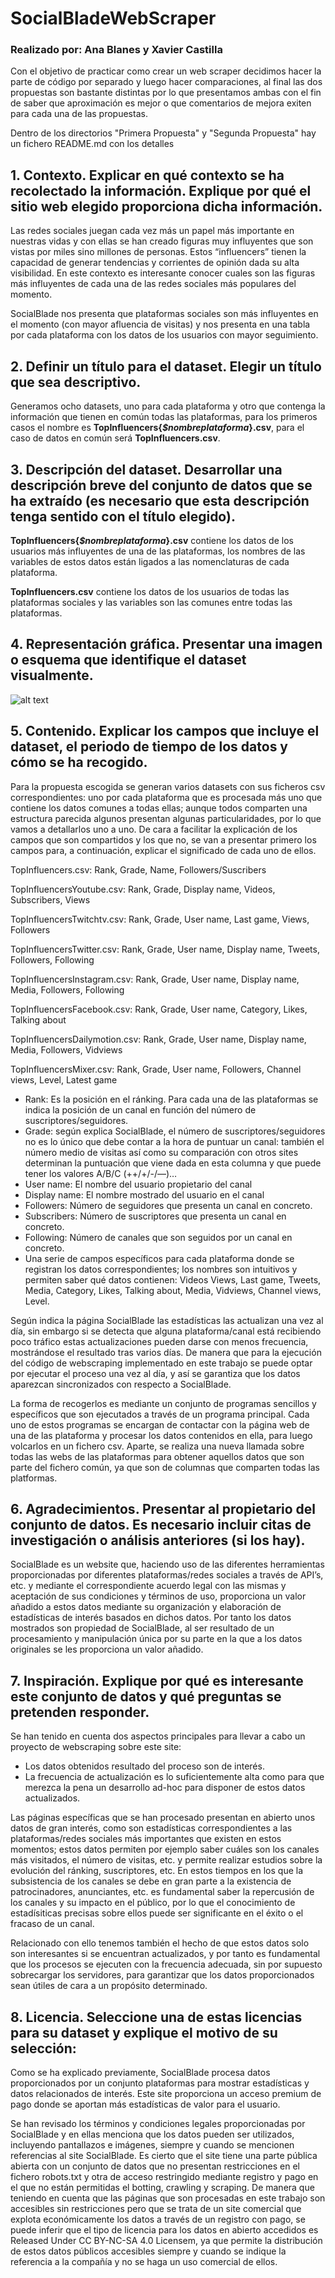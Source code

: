 # SocialBladeWebScraper

### Realizado por: Ana Blanes y Xavier Castilla

Con el objetivo de practicar como crear un web scraper decidimos hacer la parte de código por separado y luego hacer comparaciones, al final las dos propuestas son bastante distintas por lo que presentamos ambas con el fin de saber que aproximación es mejor o que comentarios de mejora exiten para cada una de las propuestas.

Dentro de los directorios "Primera Propuesta" y "Segunda Propuesta" hay un fichero README.md con los detalles



## 1. Contexto. Explicar en qué contexto se ha recolectado la información. Explique por qué el sitio web elegido proporciona dicha información.

Las redes sociales juegan cada vez más un papel más importante en nuestras vidas y con ellas se han creado figuras muy influyentes que son vistas por miles sino millones de personas. Estos “influencers” tienen la capacidad de generar tendencias y corrientes de opinión dada su alta visibilidad. En este contexto es interesante conocer cuales son las figuras más influyentes de cada una de las redes sociales más populares del momento.

SocialBlade nos presenta que plataformas sociales son más influyentes en el momento (con mayor afluencia de visitas) y nos presenta en una tabla por cada plataforma con los datos de los usuarios con mayor seguimiento.


## 2. Definir un título para el dataset. Elegir un título que sea descriptivo. 

Generamos ocho datasets, uno para cada plataforma y otro que contenga la información que tienen en común todas las plataformas, para los primeros casos el nombre es __TopInfluencers{_$nombreplataforma_}.csv__, para el caso de datos en común será __TopInfluencers.csv__.


## 3. Descripción del dataset. Desarrollar una descripción breve del conjunto de datos que se ha extraído (es necesario que esta descripción tenga sentido con el título elegido).

__TopInfluencers{_$nombreplataforma_}.csv__ contiene los datos de los usuarios más influyentes de una de las plataformas, los nombres de las variables de estos datos están ligados a las nomenclaturas de cada plataforma.

__TopInfluencers.csv__ contiene los datos de los usuarios de todas las plataformas sociales y las variables son las comunes entre todas las plataformas. 


## 4. Representación gráfica. Presentar una imagen o esquema que identifique el dataset visualmente.


![alt text](https://github.com/XavierCastillaCarbonell/SocialBladeWebScraper/blob/master/imagePunto4Final.png)


## 5. Contenido. Explicar los campos que incluye el dataset, el periodo de tiempo de los datos y cómo se ha recogido.

Para la propuesta escogida se generan varios datasets con sus ficheros csv correspondientes: uno por cada plataforma que es procesada más uno que contiene los datos comunes a todas ellas; aunque todos comparten una estructura parecida algunos presentan algunas particularidades, por lo que vamos a detallarlos uno a uno. De cara a facilitar la explicación de los campos que son compartidos y los que no, se van a presentar primero los campos para, a continuación, explicar el significado de cada uno de ellos.



TopInfluencers.csv: Rank, Grade, Name, Followers/Suscribers

TopInfluencersYoutube.csv: Rank, Grade, Display name, Videos, Subscribers, Views

TopInfluencersTwitchtv.csv: Rank, Grade, User name, Last game, Views, Followers

TopInfluencersTwitter.csv: Rank, Grade, User name, Display name, Tweets, Followers, Following

TopInfluencersInstagram.csv: Rank, Grade, User name, Display name, Media, Followers, Following

TopInfluencersFacebook.csv: Rank, Grade, User name, Category, Likes, Talking about

TopInfluencersDailymotion.csv: Rank, Grade, User name, Display name, Media, Followers, Vidviews

TopInfluencersMixer.csv: Rank, Grade, User name, Followers, Channel views, Level, Latest game



-	Rank: Es la posición en el ránking. Para cada una de las plataformas se indica la posición de un canal en función del número de suscriptores/seguidores.
-	Grade: según explica SocialBlade, el número de suscriptores/seguidores no es lo único que debe contar a la hora de puntuar un canal: también el número medio de visitas así como su comparación con otros sites determinan la puntuación que viene dada en esta columna y que puede tener los valores A/B/C (++/+/-/—)…
-	User name: El nombre del usuario propietario del canal
-	Display name: El nombre mostrado del usuario en el canal
-	Followers: Número de seguidores que presenta un canal en concreto.
-	Subscribers: Número de suscriptores que presenta un canal en concreto.
-	Following: Número de canales que son seguidos por un canal en concreto.
-	Una serie de campos específicos para cada plataforma donde se registran los datos correspondientes; los nombres son intuitivos y permiten saber qué datos contienen: Videos Views, Last game, Tweets, Media, Category, Likes, Talking about, Media, Vidviews, Channel views, Level.


Según indica la página SocialBlade las estadísticas las actualizan una vez al día, sin embargo si se detecta que alguna plataforma/canal está recibiendo poco tráfico estas actualizaciones pueden darse con menos frecuencia, mostrándose el resultado tras varios días. De manera que para la ejecución del código de webscraping implementado en este trabajo se puede optar por ejecutar el proceso una vez al día, y así se garantiza que los datos aparezcan sincronizados con respecto a SocialBlade.

La forma de recogerlos es mediante un conjunto de programas sencillos y específicos que son ejecutados a través de un programa principal. Cada uno de estos programas se encargan de contactar con la página web de una de las plataforma y procesar los datos contenidos en ella, para luego volcarlos en un fichero csv. Aparte, se realiza una nueva llamada sobre todas las webs de las plataformas para obtener aquellos datos que son parte del fichero común, ya que son de columnas que comparten todas las platformas.


## 6. Agradecimientos. Presentar al propietario del conjunto de datos. Es necesario incluir citas de investigación o análisis anteriores (si los hay).

SocialBlade es un website que, haciendo uso de las diferentes herramientas proporcionadas por diferentes plataformas/redes sociales a través de API’s, etc. y mediante el correspondiente acuerdo legal con las mismas y aceptación de sus condiciones y términos de uso, proporciona un valor añadido a estos datos mediante su organización y elaboración de estadísticas de interés basados en dichos datos. Por tanto los datos mostrados son propiedad de SocialBlade, al ser resultado de un procesamiento y manipulación única por su parte en la que a los datos originales se les proporciona un valor añadido.


## 7. Inspiración. Explique por qué es interesante este conjunto de datos y qué preguntas se pretenden responder.

Se han tenido en cuenta dos aspectos principales para llevar a cabo un proyecto de webscraping sobre este site:
-	Los datos obtenidos resultado del proceso son de interés.
-	La frecuencia de actualización es lo suficientemente alta como para que merezca la pena un desarrollo ad-hoc para disponer de estos datos actualizados.

Las páginas específicas que se han procesado presentan en abierto unos datos de gran interés, como son estadísticas correspondientes a las plataformas/redes sociales más importantes que existen en estos momentos; estos datos permiten por ejemplo saber cuáles son los canales más visitados, el número de visitas, etc. y permite realizar estudios sobre la evolución del ránking, suscriptores, etc. En estos tiempos en los que la subsistencia de los canales se debe en gran parte a la existencia de patrocinadores, anunciantes, etc. es fundamental saber la repercusión de los canales y su impacto en el público, por lo que el conocimiento de estadísiticas precisas sobre ellos puede ser significante en el éxito o el fracaso de un canal.

Relacionado con ello tenemos también el hecho de que estos datos solo son interesantes si se encuentran actualizados, y por tanto es fundamental que los procesos se ejecuten con la frecuencia adecuada, sin por supuesto sobrecargar los servidores, para garantizar que los datos proporcionados sean útiles de cara a un propósito  determinado.


## 8. Licencia. Seleccione una de estas licencias para su dataset y explique el motivo de su selección:

Como se ha explicado previamente, SocialBlade procesa datos proporcionados por un conjunto plataformas para mostrar estadísticas y datos relacionados de interés. Este site proporciona un acceso premium de pago donde se aportan más estadísticas de valor para el usuario.

Se han revisado los términos y condiciones legales proporcionadas por SocialBlade y en ellas menciona que los datos pueden ser utilizados, incluyendo pantallazos e imágenes, siempre y cuando se mencionen referencias al site SocialBlade. Es cierto que el site tiene una parte pública abierta con un conjunto de datos que no presentan restricciones en el fichero robots.txt y otra de acceso restringido mediante registro y pago en el que no están permitidas el botting, crawling y scraping. De manera que teniendo en cuenta que las páginas que son procesadas en este trabajo son accesibles sin restricciones pero que se trata de un site comercial que explota económicamente los datos a través de un registro con pago, se puede inferir que el tipo de licencia para los datos en abierto accedidos es Released Under CC BY-NC-SA 4.0 Licensem, ya que permite la distribución de estos datos públicos accesibles siempre y cuando se indique la referencia a la compañía y no se haga un uso comercial de ellos.
